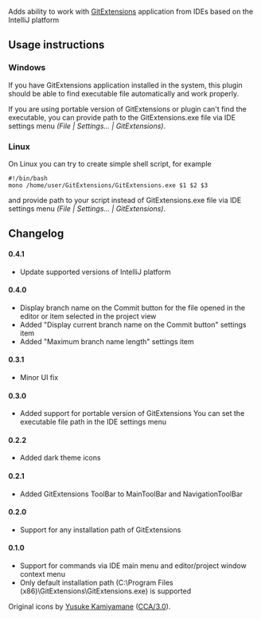 Adds ability to work with [GitExtensions](https://github.com/gitextensions/gitextensions) application from IDEs based on the IntelliJ platform

## **Usage instructions**
### **Windows**
If you have GitExtensions application installed in the system, this plugin should be able to find executable file automatically and work properly.

If you are using portable version of GitExtensions or plugin can't find the executable, you can provide path to the GitExtensions.exe file via IDE settings menu *(File | Settings... | GitExtensions)*.

### **Linux**
On Linux you can try to create simple shell script, for example
```shell
#!/bin/bash
mono /home/user/GitExtensions/GitExtensions.exe $1 $2 $3
```
and provide path to your script instead of GitExtensions.exe file via IDE settings menu *(File | Settings... | GitExtensions)*.

## **Changelog**
#### 0.4.1
* Update supported versions of IntelliJ platform
#### 0.4.0
* Display branch name on the Commit button for the file opened in the editor or item selected in the project view
* Added "Display current branch name on the Commit button" settings item
* Added "Maximum branch name length" settings item
#### 0.3.1
* Minor UI fix
#### 0.3.0
* Added support for portable version of GitExtensions
You can set the executable file path in the IDE settings menu
#### 0.2.2
* Added dark theme icons
#### 0.2.1
* Added GitExtensions ToolBar to MainToolBar and NavigationToolBar
#### 0.2.0
* Support for any installation path of GitExtensions
#### 0.1.0
* Support for commands via IDE main menu and editor/project window context menu
* Only default installation path (C:\Program Files (x86)\GitExtensions\GitExtensions.exe) is supported

Original icons by [Yusuke Kamiyamane](http://p.yusukekamiyamane.com/) ([CCA/3.0](http://creativecommons.org/licenses/by/3.0/)).
